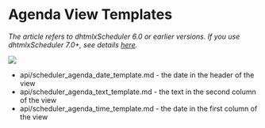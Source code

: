 Agenda View Templates
==============

*The article refers to dhtmlxScheduler 6.0 or earlier versions. If you use dhtmlxScheduler 7.0+, see details [here](agenda_view_templates.md).*

<img src="api/agenda_view_templates.png"/>

- api/scheduler_agenda_date_template.md - the date in the header of the view
- api/scheduler_agenda_text_template.md - the text in the second column of the view
- api/scheduler_agenda_time_template.md - the date in the first column of the view



